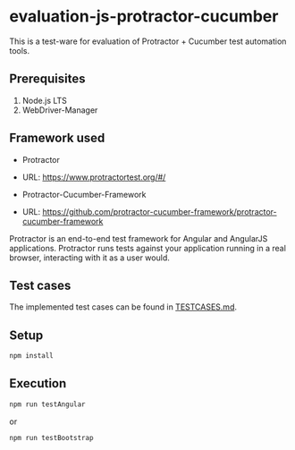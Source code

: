 # evaluation-js-protractor-cucumber

This is a test-ware for evaluation of Protractor + Cucumber test automation tools.

## Prerequisites

1. Node.js LTS
2. WebDriver-Manager
## Framework used

* Protractor 
- URL: https://www.protractortest.org/#/
* Protractor-Cucumber-Framework 
- URL: https://github.com/protractor-cucumber-framework/protractor-cucumber-framework

Protractor is an end-to-end test framework for Angular and AngularJS applications. Protractor runs tests against your application running in a real browser, interacting with it as a user would.

## Test cases

The implemented test cases can be found in [TESTCASES.md](TESTCASES.md).

## Setup

```bash
npm install
```

## Execution

```bash
npm run testAngular
```
or
```bash
npm run testBootstrap
```
